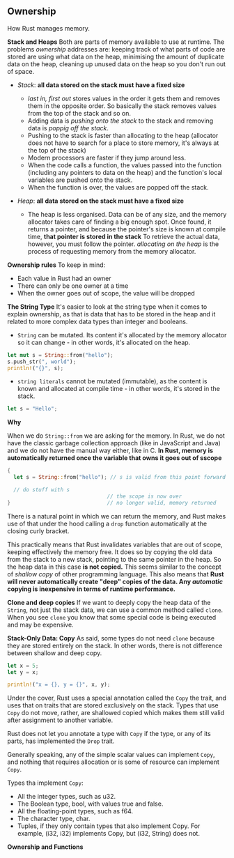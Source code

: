 ## Ownership

How Rust manages memory.

**Stack and Heaps**
Both are parts of memory available to use at runtime. The problems _ownership_ addresses are: keeping track of what parts of code are stored are using what data on the heap, minimising the amount of duplicate data on the heap, cleaning up unused data on the heap so you don't run out of space.

- _Stack_: **all data stored on the stack must have a fixed size**

  - _last in, first out_ stores values in the order it gets them and removes them in the opposite order. So basically the stack removes values from the top of the stack and so on.
  - Adding data is _pushing onto the stack_ to the stack and removing data is _poppig off the stack_.
  - Pushing to the stack is faster than allocating to the heap (allocator does not have to search for a place to store memory, it's always at the top of the stack)
  - Modern processors are faster if they jump around less.
  - When the code calls a function, the values passed into the function (including any pointers to data on the heap) and the function's local variables are pushed onto the stack.
  - When the function is over, the values are popped off the stack.

- _Heap_: **all data stored on the stack must have a fixed size**

  - The heap is less organised. Data can be of any size, and the memory allocator takes care of finding a big enough spot. Once found, it returns a pointer, and because the pointer's size is known at compile time, **that pointer is stored in the stack** To retrieve the actual data, however, you must follow the pointer.
    _allocating on the heap_ is the process of requesting memory from the memory allocator.

**Ownership rules**
To keep in mind:

- Each value in Rust had an owner
- There can only be one owner at a time
- When the owner goes out of scope, the value will be dropped

**The String Type**
It's easier to look at the string type when it comes to explain ownership, as that is data that has to be stored in the heap and it related to more complex data types than integer and booleans.

- `String` can be mutated. Its content it's allocated by the memory allocator so it can change - in other words, it's allocated on the heap.

```rust
let mut s = String::from("hello");
s.push_str(", world");
println!("{}", s);
```

- `string literals` cannot be mutated (immutable), as the content is known and allocated at compile time - in other words, it's stored in the stack.

```rust
let s = "Hello";
```

**Why**

When we do `String::from` we are asking for the memory. In Rust, we do not have the classic garbage collection approach (like in JavaScript and Java) and we do not have the manual way either, like in C.
**In Rust, memory is automatically returned once the variable that owns it goes out of sscope**

```rust
{
  let s = String::from("hello"); // s is valid from this point forward

  // do stuff with s
                                // the scope is now over
}                               // no longer valid, memory returned
```

There is a natural point in which we can return the memory, and Rust makes use of that under the hood calling a `drop` function automatically at the closing curly bracket.

This practically means that Rust invalidates variables that are out of scope, keeping effectively the memory free. It does so by copying the old data from the stack to a new stack, pointing to the same pointer in the heap. So the heap data in this case **is not copied.**
This seems similar to the concept of _shallow copy_ of other programming language. This also means that **Rust will never automatically create "deep" copies of the data. Any _automatic_ copying is inexpensive in terms of runtime performance.**

**Clone and deep copies**
If we want to deeply copy the heap data of the `String`, not just the stack data, we can use a common method called `clone`. When you see `clone` you know that some special code is being executed and may be expensive.

**Stack-Only Data: Copy**
As said, some types do not need `clone` because they are stored entirely on the stack. In other words, there is not difference between shallow and deep copy.

```rust
let x = 5;
let y = x;

println!("x = {}, y = {}", x, y);
```

Under the cover, Rust uses a special annotation called the `Copy` the trait, and uses that on traits that are stored exclusively on the stack. Types that use `Copy` do not move, rather, are shallowed copied which makes them still valid after assignment to another variable.

Rust does not let you annotate a type with `Copy` if the type, or any of its parts, has implemented the `Drop` trait.

Generally speaking, any of the simple scalar values can implement `Copy`, and nothing that requires allocation or is some of resource can implement `Copy`.

Types tha implement `Copy`:

- All the integer types, such as u32.
- The Boolean type, bool, with values true and false.
- All the floating-point types, such as f64.
- The character type, char.
- Tuples, if they only contain types that also implement Copy. For example, (i32, i32) implements Copy, but (i32, String) does not.

**Ownership and Functions**
